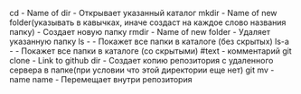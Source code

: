 cd  - Name of dir -  Открывает указанный каталог
mkdir  - Name of new folder(указывать в кавычках, иначе создаст на каждое слово названия папку)  -  Создает новую папку
rmdir  -  Name of new folder  -  Удаляет указанную папку
ls          -               -  Покажет все папки в каталоге (без скрытых)
ls-a     -              -      Покажет все папки в каталоге (co скрытыми)
#text    -                     комментарий
git clone - Link to github dir - Создает копию репозитория с удаленного сервера в папке(при условии что этой директории еще нет)
git mv  -   name name   -  Перемещает внутри репозитория

